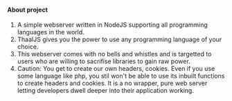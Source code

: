 #### About project

1. A simple webserver written in NodeJS supporting all programming languages in the world.
2. ThaalJS gives you the power to use any programming language of your choice.
3. This webserver comes with no bells and whistles and is targetted to users who are willing to sacrifise libraries to gain raw power.
4. Caution: You get to create our own headers, cookies. Even if you use some language like php, you stil won't be able to use its inbuilt functions to create headers and cookies. It is a no wrapper, pure web server letting developers dwell deeper into their application working.